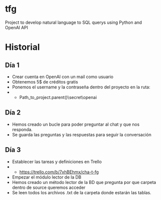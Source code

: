 # tfg
Project to develop natural language to SQL querys using Python and OpenAI API

# Historial 

## Día 1
- Crear cuenta en OpenAI con un mail como usuario
- Obtenemos 5$ de créditos gratis
- Ponemos el username y la contraseña dentro del proyecto en la ruta:
- - Path_to_project.parent()\secret\openai

## Día 2
- Hemos creado un bucle para poder preguntar al chat y que nos responda.
- Se guarda las preguntas y las respuestas para seguir la conversación

## Día 3
- Establecer las tareas y definiciones en Trello 
- - https://trello.com/b/7xhBEhmx/cha-t-fg
- Empezar el módulo lector de la DB 
- Hemos creado un método lector de la BD que pregunta por que carpeta dentro de source queremos acceder
- Se leen todos los archivos .txt de la carpeta donde estarán las tablas. 
